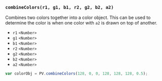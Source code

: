 ### ``combineColors(r1, g1, b1, r2, g2, b2, a2)``
Combines two colors together into a color object. This can be used to determine the color is when one color with ``a2`` is drawn on top of another.

- `r1` `<Number>`
- `g1` `<Number>`
- `b1` `<Number>`
- `r2` `<Number>`
- `g2` `<Number>`
- `b2` `<Number>`
- `a2` `<Number>`

```js
var colorObj = PV.combineColors(128, 0, 0, 128, 128, 128, 0.5);
```